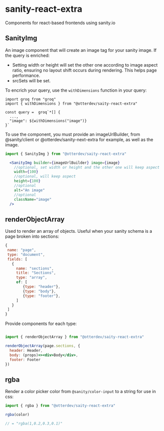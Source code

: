 # sanity-react-extra
Components for react-based frontends using sanity.io

## SanityImg
An image component that will create an image tag for your sanity image. If the query is enriched:
- Setting width or height will set the other one according to image aspect ratio, ensuring no layout shift occurs during rendering. This helps page performance.
- srcSets will be set.

To encrich your query, use the `withDimensions` function in your query:
```groq
import groq from "groq"
import { withDimensions } from "@otterdev/saity-react-extra"

const query =  groq`*[] {
  ...,
  "image": ${withDimensions("image")}
}`
```

To use the component, you must provide an imageUrlBuilder, from @sanity/client or @otterdev/sanity-next-extra for example, as well as the image.
```jsx
import { SanityImg } from "@otterdev/saity-react-extra"

  <SanityImg builder={imageUrlBuilder} image={image} 
    //optional, set width or height and the other one will keep aspect
    width={100}
    //optional, will keep aspect
    height={100}
    //optional
    alt="An image"
    //optional
    className="image"
  />
```

## renderObjectArray
Used to render an array of objects. Useful when your sanity schema is a page broken into sections:
```js
{
 name: "page",
 type: "document",
 fields: [
   {
     name: "sections",
     title: "Sections",
     type: "array",
     of: [
        {type: "header"},
        {type: "body"},
        {type: "footer"},
     ]
   }
 ]
}
```

Provide components for each type:

```jsx

import { renderObjectArray } from "@otterdev/saity-react-extra"

renderObjectArray(page.sections, {
  header: Header,
  body: (props)=><div>Body</div>,
  footer: Footer
})
```
## rgba
Render a color picker color from `@sanity/color-input` to a string for use in css:
```js
import { rgba } from "@otterdev/saity-react-extra"

rgba(color)

// = "rgba(1,0.2,0.3,0.1)"
```